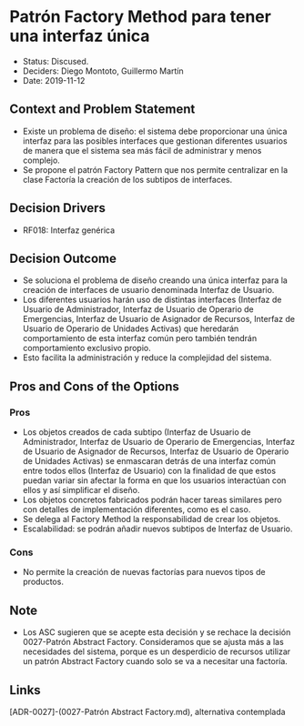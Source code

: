 # Patrón Factory Method para tener una interfaz única

* Status: Discused.
* Deciders: Diego Montoto, Guillermo Martín
* Date: 2019-11-12

## Context and Problem Statement
* Existe un problema de diseño: el sistema debe proporcionar una única interfaz para las posibles interfaces que gestionan diferentes usuarios de manera que el sistema sea más fácil de administrar y menos complejo. 
* Se propone el patrón Factory Pattern que nos permite centralizar en la clase Factoría la creación de los subtipos de interfaces. 

## Decision Drivers

* RF018: Interfaz genérica

## Decision Outcome
* Se soluciona el problema de diseño creando una única interfaz para la creación de interfaces de usuario denominada Interfaz de Usuario.
* Los diferentes usuarios harán uso de distintas interfaces (Interfaz de Usuario de Administrador, Interfaz de Usuario de Operario de Emergencias, Interfaz de Usuario de Asignador de Recursos, Interfaz de Usuario de Operario de Unidades Activas) que heredarán comportamiento de esta interfaz común pero también tendrán comportamiento exclusivo propio.
* Esto facilita la administración y reduce la complejidad del sistema.

## Pros and Cons of the Options

### Pros
* Los objetos creados de cada subtipo (Interfaz de Usuario de Administrador, Interfaz de Usuario de Operario de Emergencias, Interfaz de Usuario de Asignador de Recursos, Interfaz de Usuario de Operario de Unidades Activas) se enmascaran detrás de una interfaz común entre todos ellos (Interfaz de Usuario) con la finalidad de que estos puedan variar sin afectar la forma en que los usuarios interactúan con ellos y así simplificar el diseño.
* Los objetos concretos fabricados podrán hacer tareas similares pero con detalles de implementación diferentes, como es el caso.
* Se delega al Factory Method la responsabilidad de crear los objetos.
* Escalabilidad: se podrán añadir nuevos subtipos de Interfaz de Usuario.

### Cons
* No permite la creación de nuevas factorías para nuevos tipos de productos.

## Note
* Los ASC sugieren que se acepte esta decisión y se rechace la decisión 0027-Patrón Abstract Factory. Consideramos que se ajusta más a las necesidades del sistema, porque es un desperdicio de recursos utilizar un patrón Abstract Factory cuando solo se va a necesitar una factoría.

## Links
[ADR-0027]-(0027-Patrón Abstract Factory.md), alternativa contemplada

